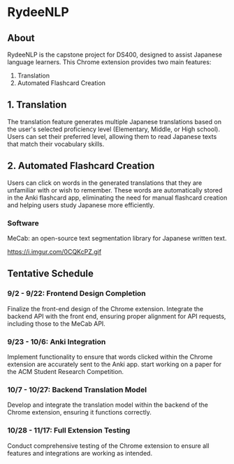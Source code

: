 # RydeeNLP
## About
RydeeNLP is the capstone project for DS400, designed to assist Japanese language learners. This Chrome extension provides two main features:
  1. Translation
  2. Automated Flashcard Creation

## 1. Translation
The translation feature generates multiple Japanese translations based on the user's selected proficiency level (Elementary, Middle, or High school). 
Users can set their preferred level, allowing them to read Japanese texts that match their vocabulary skills.

## 2. Automated Flashcard Creation
Users can click on words in the generated translations that they are unfamiliar with or wish to remember. 
These words are automatically stored in the Anki flashcard app, eliminating the need for manual flashcard creation and helping users study Japanese more efficiently.

### Software
MeCab: an open-source text segmentation library for Japanese written text.

https://i.imgur.com/0CQKcPZ.gif

## Tentative Schedule
### 9/2 - 9/22: Frontend Design Completion

Finalize the front-end design of the Chrome extension.
Integrate the backend API with the front end, ensuring proper alignment for API requests, including those to the MeCab API.
### 9/23 - 10/6: Anki Integration

Implement functionality to ensure that words clicked within the Chrome extension are accurately sent to the Anki app.
start working on a paper for the ACM Student Research Competition.
### 10/7 - 10/27: Backend Translation Model

Develop and integrate the translation model within the backend of the Chrome extension, ensuring it functions correctly.
### 10/28 - 11/17: Full Extension Testing

Conduct comprehensive testing of the Chrome extension to ensure all features and integrations are working as intended.


